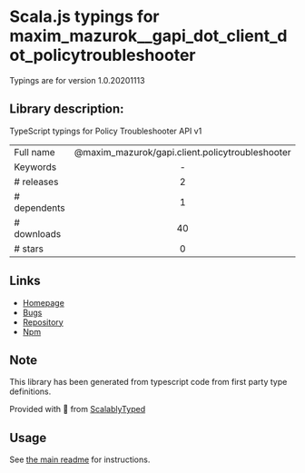 
# Scala.js typings for maxim_mazurok__gapi_dot_client_dot_policytroubleshooter

Typings are for version 1.0.20201113

## Library description:
TypeScript typings for Policy Troubleshooter API v1

|                    |                 |
| ------------------ | :-------------: |
| Full name          | @maxim_mazurok/gapi.client.policytroubleshooter |
| Keywords           | - |
| # releases         | 2 |
| # dependents       | 1 |
| # downloads        | 40 |
| # stars            | 0 |

## Links
- [Homepage](https://github.com/Maxim-Mazurok/google-api-typings-generator#readme)
- [Bugs](https://github.com/Maxim-Mazurok/google-api-typings-generator/issues)
- [Repository](https://github.com/Maxim-Mazurok/google-api-typings-generator)
- [Npm](https://www.npmjs.com/package/%40maxim_mazurok%2Fgapi.client.policytroubleshooter)
    


## Note
This library has been generated from typescript code from first party type definitions.

Provided with :purple_heart: from [ScalablyTyped](https://github.com/oyvindberg/ScalablyTyped)

## Usage
See [the main readme](../../readme.md) for instructions.


